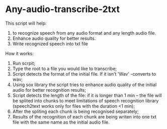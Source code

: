 # Any-audio-transcribe-2txt
This script will help: 
1) to recognize speech from any audio format and any length audio file. 
2) Enhance audio quality for better results. 
3) Write recognized speech into txt file

How it works:
1) Run scrpit;
2) Type the root to a file you would like to transcribe;
3) Script detects the format of the initial file. If it isn't 'Wav' -converts to wav;
4) Using sox library the script tries to enhance audio quality of the initial audio for better recognition results;
5) Script detects the length of the file: if it is longer than 1 min – the file will be splited into chunks to meet limitations of speech recognition library (speech2text works only for files with the duration <1 min);
6) After the spliting each chunk is being recognised separately;
7) Results of the recognition of each chunk are being writen into one txt file with the same name as the initial audio file.
